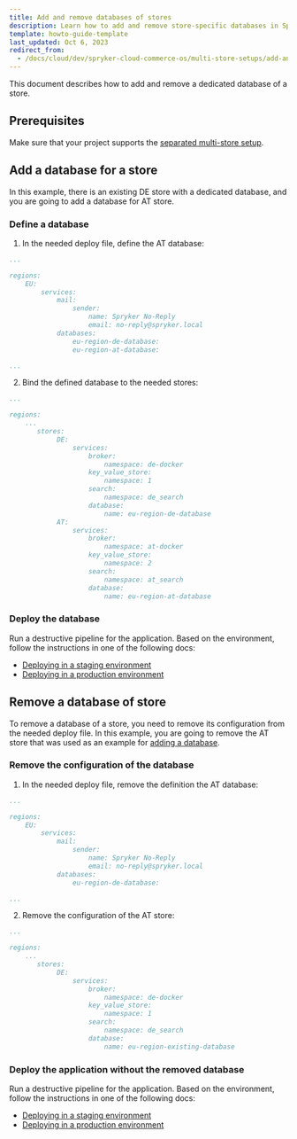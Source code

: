 ```yaml
---
title: Add and remove databases of stores
description: Learn how to add and remove store-specific databases in Spryker Cloud Commerce OS, including configuration and deployment steps for multi-store setups.
template: howto-guide-template
last_updated: Oct 6, 2023
redirect_from:
  - /docs/cloud/dev/spryker-cloud-commerce-os/multi-store-setups/add-and-remove-databases-of-stores.html
---
```


This document describes how to add and remove a dedicated database of a store.

## Prerequisites

Make sure that your project supports the [separated multi-store setup](/docs/ca/dev/multi-store-setups/multi-store-setups.html).


## Add a database for a store


In this example, there is an existing DE store with a dedicated database, and you are going to add a database for AT store.


### Define a database

1. In the needed deploy file, define the AT database:

```yaml
...

regions:
    EU:
        services:
            mail:
                sender:
                    name: Spryker No-Reply
                    email: no-reply@spryker.local
            databases:
                eu-region-de-database:
                eu-region-at-database:

...                
```

2. Bind the defined database to the needed stores:

```yaml
...

regions:
    ...
       stores:
            DE:
                services:
                    broker:
                        namespace: de-docker
                    key_value_store:
                        namespace: 1
                    search:
                        namespace: de_search
                    database:
                        name: eu-region-de-database
            AT:
                services:
                    broker:
                        namespace: at-docker
                    key_value_store:
                        namespace: 2
                    search:
                        namespace: at_search
                    database:
                        name: eu-region-at-database
```

### Deploy the database

Run a destructive pipeline for the application. Based on the environment, follow the instructions in one of the following docs:

* [Deploying in a staging environment](/docs/ca/dev/deploy-in-a-staging-environment.html)
* [Deploying in a production environment](/docs/ca/dev/deploy-in-a-production-environment.html)


## Remove a database of store

To remove a database of a store, you need to remove its configuration from the needed deploy file. In this example, you are going to remove the AT store that was used as an example for [adding a database](#add-a-database-for-a-store).


### Remove the configuration of the database

1. In the needed deploy file, remove the definition the AT database:

```yaml
...

regions:
    EU:
        services:
            mail:
                sender:
                    name: Spryker No-Reply
                    email: no-reply@spryker.local
            databases:
                eu-region-de-database:

...                
```

2. Remove the configuration of the AT store:

```yaml
...

regions:
    ...
       stores:
            DE:
                services:
                    broker:
                        namespace: de-docker
                    key_value_store:
                        namespace: 1
                    search:
                        namespace: de_search
                    database:
                        name: eu-region-existing-database
```


### Deploy the application without the removed database

Run a destructive pipeline for the application. Based on the environment, follow the instructions in one of the following docs:

* [Deploying in a staging environment](/docs/ca/dev/deploy-in-a-staging-environment.html)
* [Deploying in a production environment](/docs/ca/dev/deploy-in-a-production-environment.html)
